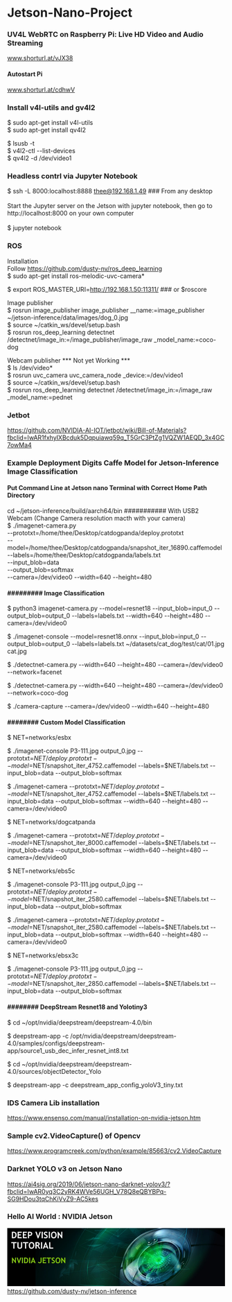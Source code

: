# Jetson-Nano-Project
### UV4L WebRTC on Raspberry Pi: Live HD Video and Audio Streaming <br>
www.shorturl.at/vJX38 <br>
#### Autostart Pi
www.shorturl.at/cdhwV

### Install v4l-utils and gv4l2
$ sudo apt-get install v4l-utils <br>
$ sudo apt-get install qv4l2 <br>

$ lsusb -t <br>
$ v4l2-ctl --list-devices <br>
$ qv4l2 -d /dev/video1 <br>

### Headless contrl via Jupyter Notebook
$ ssh -L 8000:localhost:8888 thee@192.168.1.49   ### From any desktop <br><br>
Start the Jupyter server on the Jetson with jupyter notebook, then go to http://localhost:8000 on your own computer <br><br>
$ jupyter notebook <br>

### ROS   
Installation <br>
Follow https://github.com/dusty-nv/ros_deep_learning <br>
$ sudo apt-get install ros-melodic-uvc-camera* <br>

$ export ROS_MASTER_URI=http://192.168.1.50:11311/       ### or $roscore   <br>

Image publisher <br>
$ rosrun image_publisher image_publisher __name:=image_publisher ~/jetson-inference/data/images/dog_0.jpg <br>
$ source ~/catkin_ws/devel/setup.bash <br>
$ rosrun ros_deep_learning detectnet /detectnet/image_in:=/image_publisher/image_raw _model_name:=coco-dog <br>

Webcam publisher *** Not yet Working *** <br>
$ ls /dev/video* <br>
$ rosrun uvc_camera uvc_camera_node _device:=/dev/video1 <br>
$ source ~/catkin_ws/devel/setup.bash <br>
$ rosrun ros_deep_learning detectnet /detectnet/image_in:=/image_raw _model_name:=pednet <br>

### Jetbot
https://github.com/NVIDIA-AI-IOT/jetbot/wiki/Bill-of-Materials?fbclid=IwAR1fxhyIXBcduk5Dqpuiawq59q_T5GrC3PtZg1VQZW1AEQD_3x4GC7owMa4

### Example Deployment Digits Caffe Model for Jetson-Inference Image Classification 
#### Put Command Line at Jetson nano Terminal with Correct Home Path Directory
cd ~/jetson-inference/build/aarch64/bin    ########### With USB2 Webcam (Change Camera resolution macth with your camera) <br>
$ ./imagenet-camera.py \
--prototxt=/home/thee/Desktop/catdogpanda/deploy.prototxt \
--model=/home/thee/Desktop/catdogpanda/snapshot_iter_16890.caffemodel \
--labels=/home/thee/Desktop/catdogpanda/labels.txt \
--input_blob=data \
--output_blob=softmax \
--camera=/dev/video0 --width=640 --height=480



#### ######### Image Classification
$ python3 imagenet-camera.py --model=resnet18 --input_blob=input_0 --output_blob=output_0 --labels=labels.txt --width=640 --height=480 --camera=/dev/video0

$ ./imagenet-console --model=resnet18.onnx --input_blob=input_0 --output_blob=output_0 --labels=labels.txt ~/datasets/cat_dog/test/cat/01.jpg cat.jpg

$ ./detectnet-camera.py --width=640 --height=480 --camera=/dev/video0 --network=facenet  

$ ./detectnet-camera.py --width=640 --height=480 --camera=/dev/video0 --network=coco-dog

$ ./camera-capture --camera=/dev/video0 --width=640 --height=480

#### ######## Custom Model Classification
$ NET=networks/esbx

$ ./imagenet-console P3-111.jpg output_0.jpg --prototxt=$NET/deploy.prototxt --model=$NET/snapshot_iter_4752.caffemodel --labels=$NET/labels.txt --input_blob=data --output_blob=softmax

$ ./imagenet-camera --prototxt=$NET/deploy.prototxt --model=$NET/snapshot_iter_4752.caffemodel --labels=$NET/labels.txt --input_blob=data --output_blob=softmax --width=640 --height=480 --camera=/dev/video0

$ NET=networks/dogcatpanda

$ ./imagenet-camera --prototxt=$NET/deploy.prototxt --model=$NET/snapshot_iter_8000.caffemodel --labels=$NET/labels.txt --input_blob=data --output_blob=softmax --width=640 --height=480 --camera=/dev/video0

$ NET=networks/ebs5c

$ ./imagenet-console P3-111.jpg output_0.jpg --prototxt=$NET/deploy.prototxt --model=$NET/snapshot_iter_2580.caffemodel --labels=$NET/labels.txt --input_blob=data --output_blob=softmax

$ ./imagenet-camera --prototxt=$NET/deploy.prototxt --model=$NET/snapshot_iter_2580.caffemodel --labels=$NET/labels.txt --input_blob=data --output_blob=softmax --width=640 --height=480 --camera=/dev/video0

$ NET=networks/ebsx3c

$ ./imagenet-console P3-111.jpg output_0.jpg --prototxt=$NET/deploy.prototxt --model=$NET/snapshot_iter_2850.caffemodel --labels=$NET/labels.txt --input_blob=data --output_blob=softmax

#### ######## DeepStream  Resnet18 and Yolotiny3  
$ cd ~/opt/nvidia/deepstream/deepstream-4.0/bin

$ deepstream-app -c /opt/nvidia/deepstream/deepstream-4.0/samples/configs/deepstream-app/source1_usb_dec_infer_resnet_int8.txt

$ cd ~/opt/nvidia/deepstream/deepstream-4.0/sources/objectDetector_Yolo

$ deepstream-app -c deepstream_app_config_yoloV3_tiny.txt


### IDS Camera Lib installation
https://www.ensenso.com/manual/installation-on-nvidia-jetson.htm

### Sample cv2.VideoCapture() of Opencv
https://www.programcreek.com/python/example/85663/cv2.VideoCapture

### Darknet YOLO v3 on Jetson Nano
https://ai4sig.org/2019/06/jetson-nano-darknet-yolov3/?fbclid=IwAR0yq3C2yRK4WVe56UGH_V78Q8eQBYBPq-SG9HDou3tqChKiVvZ9-AC5kes

### Hello AI World : NVIDIA Jetson
![](https://github.com/dusty-nv/jetson-inference/raw/master/docs/images/deep-vision-header.jpg)
https://github.com/dusty-nv/jetson-inference

